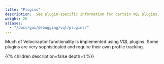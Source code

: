 ```yaml
---
title: "Plugins"
description:  See plugin-specific information for certain VQL plugins.
weight: 20
aliases:
  - "/docs/gui/debugging/vql/plugins/"
---
```


Much of Velociraptor functionality is implemented using VQL
plugins. Some plugins are very sophisticated and require their own
profile tracking.

{{% children description=false depth=1 %}}
